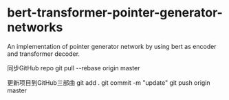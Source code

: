 # bert-transformer-pointer-generator-networks
An implementation of pointer generator network by using bert as encoder and transformer decoder.

同步GitHub repo
git pull --rebase origin master

更新项目到GitHub三部曲
git add .
git commit  -m  "update"
git push origin master
